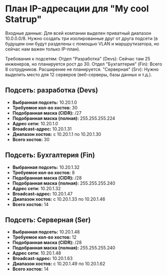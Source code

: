 # План IP-адресации для "My cool Statrup"

Входные данные:
Для всей компании выделен приватный диапазон 10.0.0.0/8.
Нужно создать три изолированные друг от друга подсети
(в будущем они будут разделены с помощью VLAN и маршрутизатора,
но сейчас нам важен только IP-план).

Требования к подсетям:
Отдел "Разработка" (Devs): Сейчас там 25 инженеров, но планируется рост до 30.
Отдел "Бухгалтерия" (Fin): Всего 8 сотрудников. Расширение не планируется.
"Серверная" (Srv): Нужно выделить место для 12 серверов
(веб-серверы, базы данных и т.д.).

## Подсеть: разработка (Devs)

- **Выбранная подсеть:** 10.20.1.0
- **Требуемое кол-во хостов:** 30
- **Подобранная маска (CIDR):** /27
- **Подобранная маска (полная):** 255.255.255.224
- **Адрес сети:** 10.20.1.0
- **Broadcast-адрес:** 10.20.1.31
- **Диапазон хостов:** с 10.20.1.1 по 10.20.1.30
- **Всего хостов:** 30

## Подсеть: Бухгалтерия (Fin)

- **Выбранная подсеть:** 10.20.1.32
- **Требуемое кол-во хостов:** 8
- **Подобранная маска (CIDR):** /28
- **Подобранная маска (полная):** 255.255.255.240
- **Адрес сети:** 10.20.1.32
- **Broadcast-адрес:** 10.20.1.47
- **Диапазон хостов:** с 10.20.1.33 по 10.20.1.46
- **Всего хостов:** 14

## Подсеть: Серверная (Ser)

- **Выбранная подсеть:** 10.20.1.48
- **Требуемое кол-во хостов:** 12
- **Подобранная маска (CIDR):** /28
- **Подобранная маска (полная):** 255.255.255.240
- **Адрес сети:** 10.20.1.48
- **Broadcast-адрес:** 10.20.1.63
- **Диапазон хостов:** с 10.20.1.49 по 10.20.1.62
- **Всего хостов:** 14

